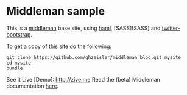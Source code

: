 # Middleman sample

This is a [middleman][middleman] base site, using [haml][haml], [SASS][SASS] and [twitter-bootstrap][twitter-bootstrap].

To get a copy of this site do the following:

    git clone https://github.com/ghzeisler/middleman_blog.git mysite
    cd mysite
    bundle

See it Live [Demo]: http://zive.me
Read the (beta) Middleman documentation [here][middleman-doc].

[middleman]: https://github.com/middleman/middleman
[middleman-doc]: http://beta.middlemanapp.com/
[haml]: http://haml-lang.com/
[twitter-bootstrap]: http://twitter.github.com/bootstrap/index.html
